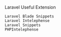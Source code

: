 Laravel Useful Extension
```
Laravel Blade Snippets
Laravel Intelephense
Laravel Snippets
PHPIntelephense
```